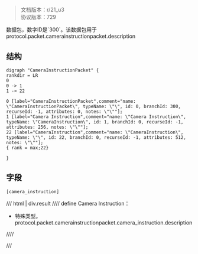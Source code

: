 # <!-- md:samp CameraInstructionPacket -->

> 文档版本：r/21_u3<br/>协议版本：729

<!-- md:samp CameraInstructionPacket -->数据包，数字ID是`300`。该数据包用于protocol.packet.camerainstructionpacket.description

## 结构

```viz
digraph "CameraInstructionPacket" {
rankdir = LR
0
0 -> 1
1 -> 22

0 [label="CameraInstructionPacket",comment="name: \"CameraInstructionPacket\", typeName: \"\", id: 0, branchId: 300, recurseId: -1, attributes: 0, notes: \"\""];
1 [label="Camera Instruction",comment="name: \"Camera Instruction\", typeName: \"CameraInstruction\", id: 1, branchId: 0, recurseId: -1, attributes: 256, notes: \"\""];
22 [label="CameraInstruction",comment="name: \"CameraInstruction\", typeName: \"\", id: 22, branchId: 0, recurseId: -1, attributes: 512, notes: \"\""];
{ rank = max;22}

}

```

## 字段

```title='CameraInstructionPacket'
[camera_instruction]
```

/// html | div.result
//// define
Camera Instruction：[<!-- md:samp CameraInstruction -->](../types/camerainstruction.md)

- 特殊类型。protocol.packet.camerainstructionpacket.camera_instruction.description


////

///

